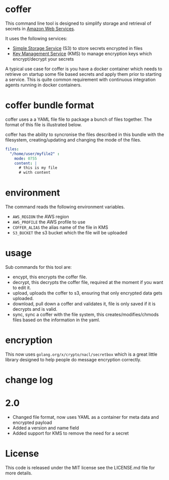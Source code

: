 # coffer

This command line tool is designed to simplify storage and retrieval of secrets in [Amazon Web Services](https://aws.amazon.com).

It uses the following services:

* [Simple Storage Service](https://aws.amazon.com/s3/) (S3) to store secrets encrypted in files
* [Key Management Service](https://aws.amazon.com/kms/) (KMS) to manage encryption keys which encrypt/decrypt your secrets

A typical use case for coffer is you have a docker container which needs to retrieve on startup some file based secrets and apply them prior to starting a service. This is quite common requirement with continuous integration agents running in docker containers.

# coffer bundle format

coffer uses a a YAML file file to package a bunch of files together. The format of this file is illustrated below.

coffer has the ability to syncronise the files described in this bundle with the filesystem, creating/updating and changing the mode of the files.

```yaml
files:
  "/home/user/myfile2" :
    mode: 0755
    content: |
      # this is my file
      # with content
```

# environment

The command reads the following environment variables.

* `AWS_REGION` the AWS region
* `AWS_PROFILE` the AWS profile to use
* `COFFER_ALIAS` the alias name of the file in KMS
* `S3_BUCKET` the s3 bucket which the file will be uploaded

# usage

Sub commands for this tool are:

* encypt, this encrypts the coffer file.
* decrypt, this decrypts the coffer file, required at the moment if you want to edit it.
* upload, uploads the coffer to s3, ensuring that only encrypted data gets uploaded.
* download, pull down a coffer and validates it, file is only saved if it is decrypts and is valid.
* sync, sync a coffer with the file system, this creates/modifies/chmods files based on the information in the yaml.

# encryption

This now uses `golang.org/x/crypto/nacl/secretbox` which is a great little library designed to help people do message encryption correctly.

# change log

# 2.0

* Changed file format, now uses YAML as a container for meta data and encrypted payload
* Added a version and name field
* Added support for KMS to remove the need for a secret

# License

This code is released under the MIT license see the LICENSE.md file for more details.
